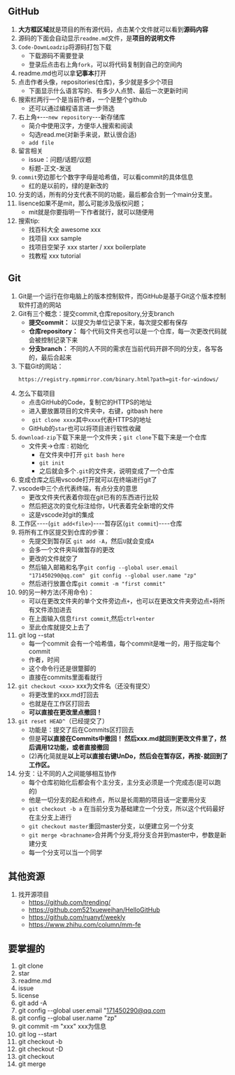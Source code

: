 
## GitHub
1. **大方框区域**就是项目的所有源代码，点击某个文件就可以看到**源码内容**
2. 源码的下面会自动显示`readme.md`文件，是**项目的说明文件**
3. `Code-DownLoadzip`将源码打包下载
   - 下载源码不需要登录
   - 登录后点击右上角`fork`，可以将代码复制到自己的空间内
4. readme.md也可以拿**记事本**打开
5. 点击作者头像，repositories(仓库)，多少就是多少个项目
   - 下面显示什么语言写的、有多少人点赞、最后一次更新时间
6. 搜索栏两行一个是当前作者，一个是整个github
   - 还可以通过编程语言进一步筛选
7. 右上角`+`---`new repository`---新存储库
   - 简介中使用汉字，方便华人搜索和阅读
   - 勾选read.me(对新手来说，默认很合适)
   - `add file`
8. 留言相关
   - issue：问题/话题/议题
   - 标题-正文-发送
9. `commit`旁边那七个数字字母是哈希值，可以看commit的具体信息
    - 红的是以前的，绿的是新改的
10. 分支的话，所有的分支代表不同的功能，最后都会合到一个main分支里。
11. lisence如果不是mit，那么可能涉及版权问题；
    - mit就是你要指明一下作者就行，就可以随便用
12. 搜索tip:
    - 找百科大全 awesome xxx
    - 找项目  xxx sample 
    - 找项目空架子 xxx starter / xxx boilerplate 
    - 找教程 xxx tutorial

## Git
1. Git是一个运行在你电脑上的版本控制软件，而GitHub是基于Git这个版本控制软件打造的网站
2. Git有三个概念：提交commit,仓库repository,分支branch
    - **提交commit：** 以提交为单位记录下来，每次提交都有保存
    - **仓库repository：** 每个代码文件夹也可以是一个仓库，每一次更改代码就会被控制记录下来
    - **分支branch：** 不同的人不同的需求在当前代码开辟不同的分支，各写各的，最后合起来
3. 下载Git的网站：
   ```
   https://registry.npmmirror.com/binary.html?path=git-for-windows/
   ```
4. 怎么下载项目
   - 点击GitHub的Code，复制它的HTTPS的地址
   - 进入要放置项目的文件夹中，右键，gitbash here
   - ` git clone xxxx`其中`xxxx`代表HTTPS的地址
   - GitHub的`star`也可以将项目进行软性收藏
5. `download-zip`下载下来是一个文件夹；`git clone`下载下来是一个仓库
   - 文件夹->仓库 : 初始化
     - 在文件夹中打开 `git bash here`
     - `git init`
     - 之后就会多个`.git`的文件夹，说明变成了一个仓库
6. 变成仓库之后用vscode打开就可以在终端进行git了
7. vscode中三个点代表终端，有点分支的意思
   - 更改文件夹代表着你现在git已有的东西进行比较
   - 然后把这次的变化标注给你，U代表着完全新增的文件
   - 这是vscode对git的集成
8. 工作区----(`git add<file>`)----暂存区(`git commit`)----仓库
9. 将所有工作区提交到仓库的步骤：
    - 先提交到暂存区 `git add -A`，然后`U`就会变成`A`
    - 会多一个文件夹叫做暂存的更改
    - 更改的文件就空了
    - 然后输入邮箱和名字`git config --global user.email "171450290@qq.com" ` `git config --global user.name "zp"`
    - 然后进行放置仓库`git commit -m "first commit"`
10. 9的另一种方法(不用命令)：
    - 可以在更改文件夹的单个文件旁边点`+`，也可以在更改文件夹旁边点`+`将所有文件添加进去
    - 在上面输入信息`first commit`,然后`ctrl+enter`
    - 至此仓库就提交上去了
11. git log --stat
    - 每一个commit 会有一个哈希值，每个commit是唯一的，用于指定每个commit
    - 作者，时间 
    - 这个命令行还是很蹩脚的
    - 直接在commits里面看就行
12. `git checkout <xxx>` xxx为文件名（还没有提交）
    - 将更改里的xxx.md打回去
    - 也就是在工作区打回去
    - **可以直接在更改里点撤回！**
13. `git reset HEAD^`（已经提交了）
    - 功能是：提交了后在Commits区打回去
    - 但是**可以直接在Commits中撤回！ 然后xxx.md就回到更改文件里了，然后调用12功能，或者直接撤回**
    - (2)再化简就是**以上可以直接右键UnDo，然后会在暂存区，再按`-`就回到了工作区。**
14. 分支：让不同的人之间能够相互协作
    - 每个仓库初始化后都会有个主分支，主分支必须是一个完成态(是可以跑的)
    - 他是一切分支的起点和终点，所以是长周期的项目话一定要用分支
    - `git checkout -b a` 在当前分支为基础建立一个分支，所以这个代码最好在主分支上进行
    - `git checkout master`重回master分支，以便建立另一个分支
    - `git merge <brachname>`合并两个分支,将分支合并到master中，参数是新建分支
    - 每一个分支可以当一个同学


## 其他资源
1. 找开源项目
   - https://github.com/trending/
   - https://github.com521xueweihan/HelloGitHub
   - https://github.com/ruanyf/weekly
   - https://www.zhihu.com/column/mm-fe


## 要掌握的
1. git clone 
2. star
3. readme.md
4. issue
5. license
6. git add -A
7. git config --global user.email "171450290@qq.com
8. git config --global user.name "zp"
9. git commit -m "xxx" xxx为信息
10. git log --start
11. git checkout -b <branchname>
12. git checkout -D <branchname>
13. git checkout <branchname>
14. git merge <branchname>
